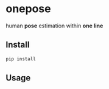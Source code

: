# onepose

human **pose** estimation within **one line**

## Install
```bash
pip install 
```

## Usage
```python
```
